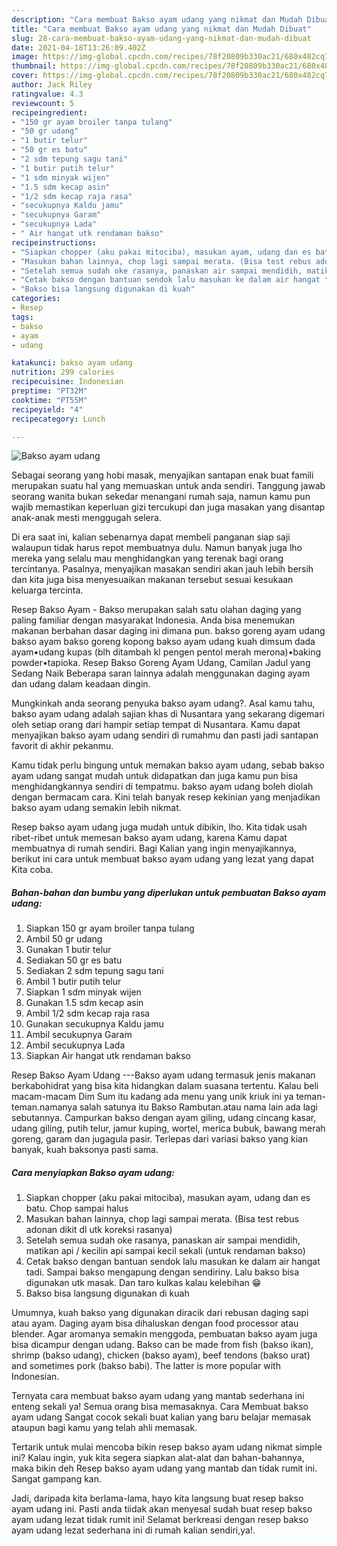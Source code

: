 ```yaml
---
description: "Cara membuat Bakso ayam udang yang nikmat dan Mudah Dibuat"
title: "Cara membuat Bakso ayam udang yang nikmat dan Mudah Dibuat"
slug: 28-cara-membuat-bakso-ayam-udang-yang-nikmat-dan-mudah-dibuat
date: 2021-04-18T13:26:09.402Z
image: https://img-global.cpcdn.com/recipes/78f20809b330ac21/680x482cq70/bakso-ayam-udang-foto-resep-utama.jpg
thumbnail: https://img-global.cpcdn.com/recipes/78f20809b330ac21/680x482cq70/bakso-ayam-udang-foto-resep-utama.jpg
cover: https://img-global.cpcdn.com/recipes/78f20809b330ac21/680x482cq70/bakso-ayam-udang-foto-resep-utama.jpg
author: Jack Riley
ratingvalue: 4.3
reviewcount: 5
recipeingredient:
- "150 gr ayam broiler tanpa tulang"
- "50 gr udang"
- "1 butir telur"
- "50 gr es batu"
- "2 sdm tepung sagu tani"
- "1 butir putih telur"
- "1 sdm minyak wijen"
- "1.5 sdm kecap asin"
- "1/2 sdm kecap raja rasa"
- "secukupnya Kaldu jamu"
- "secukupnya Garam"
- "secukupnya Lada"
- " Air hangat utk rendaman bakso"
recipeinstructions:
- "Siapkan chopper (aku pakai mitociba), masukan ayam, udang dan es batu. Chop sampai halus"
- "Masukan bahan lainnya, chop lagi sampai merata. (Bisa test rebus adonan dikit dl utk koreksi rasanya)"
- "Setelah semua sudah oke rasanya, panaskan air sampai mendidih, matikan api / kecilin api sampai kecil sekali (untuk rendaman bakso)"
- "Cetak bakso dengan bantuan sendok lalu masukan ke dalam air hangat tadi. Sampai bakso mengapung dengan sendiriny. Lalu bakso bisa digunakan utk masak. Dan taro kulkas kalau kelebihan 😁"
- "Bakso bisa langsung digunakan di kuah"
categories:
- Resep
tags:
- bakso
- ayam
- udang

katakunci: bakso ayam udang 
nutrition: 299 calories
recipecuisine: Indonesian
preptime: "PT32M"
cooktime: "PT55M"
recipeyield: "4"
recipecategory: Lunch

---
```



![Bakso ayam udang](https://img-global.cpcdn.com/recipes/78f20809b330ac21/680x482cq70/bakso-ayam-udang-foto-resep-utama.jpg)

Sebagai seorang yang hobi masak, menyajikan santapan enak buat famili merupakan suatu hal yang memuaskan untuk anda sendiri. Tanggung jawab seorang  wanita bukan sekedar menangani rumah saja, namun kamu pun wajib memastikan keperluan gizi tercukupi dan juga masakan yang disantap anak-anak mesti menggugah selera.

Di era  saat ini, kalian sebenarnya dapat membeli panganan siap saji walaupun tidak harus repot membuatnya dulu. Namun banyak juga lho mereka yang selalu mau menghidangkan yang terenak bagi orang tercintanya. Pasalnya, menyajikan masakan sendiri akan jauh lebih bersih dan kita juga bisa menyesuaikan makanan tersebut sesuai kesukaan keluarga tercinta. 

Resep Bakso Ayam - Bakso merupakan salah satu olahan daging yang paling familiar dengan masyarakat Indonesia. Anda bisa menemukan makanan berbahan dasar daging ini dimana pun. bakso goreng ayam udang bakso ayam bakso goreng kopong bakso ayam udang kuah dimsum dada ayam•udang kupas (blh ditambah kl pengen pentol merah merona)•baking powder•tapioka. Resep Bakso Goreng Ayam Udang, Camilan Jadul yang Sedang Naik Beberapa saran lainnya adalah menggunakan daging ayam dan udang dalam keadaan dingin.

Mungkinkah anda seorang penyuka bakso ayam udang?. Asal kamu tahu, bakso ayam udang adalah sajian khas di Nusantara yang sekarang digemari oleh setiap orang dari hampir setiap tempat di Nusantara. Kamu dapat menyajikan bakso ayam udang sendiri di rumahmu dan pasti jadi santapan favorit di akhir pekanmu.

Kamu tidak perlu bingung untuk memakan bakso ayam udang, sebab bakso ayam udang sangat mudah untuk didapatkan dan juga kamu pun bisa menghidangkannya sendiri di tempatmu. bakso ayam udang boleh diolah dengan bermacam cara. Kini telah banyak resep kekinian yang menjadikan bakso ayam udang semakin lebih nikmat.

Resep bakso ayam udang juga mudah untuk dibikin, lho. Kita tidak usah ribet-ribet untuk memesan bakso ayam udang, karena Kamu dapat membuatnya di rumah sendiri. Bagi Kalian yang ingin menyajikannya, berikut ini cara untuk membuat bakso ayam udang yang lezat yang dapat Kita coba.

<!--inarticleads1-->

##### Bahan-bahan dan bumbu yang diperlukan untuk pembuatan Bakso ayam udang:

1. Siapkan 150 gr ayam broiler tanpa tulang
1. Ambil 50 gr udang
1. Gunakan 1 butir telur
1. Sediakan 50 gr es batu
1. Sediakan 2 sdm tepung sagu tani
1. Ambil 1 butir putih telur
1. Siapkan 1 sdm minyak wijen
1. Gunakan 1.5 sdm kecap asin
1. Ambil 1/2 sdm kecap raja rasa
1. Gunakan secukupnya Kaldu jamu
1. Ambil secukupnya Garam
1. Ambil secukupnya Lada
1. Siapkan  Air hangat utk rendaman bakso


Resep Bakso Ayam Udang ---Bakso ayam udang termasuk jenis makanan berkabohidrat yang bisa kita hidangkan dalam suasana tertentu. Kalau beli macam-macam Dim Sum itu kadang ada menu yang unik kriuk ini ya teman-teman.namanya salah satunya itu Bakso Rambutan.atau nama lain ada lagi sebutannya. Campurkan bakso dengan ayam giling, udang cincang kasar, udang giling, putih telur, jamur kuping, wortel, merica bubuk, bawang merah goreng, garam dan jugagula pasir. Terlepas dari variasi bakso yang kian banyak, kuah baksonya pasti sama. 

<!--inarticleads2-->

##### Cara menyiapkan Bakso ayam udang:

1. Siapkan chopper (aku pakai mitociba), masukan ayam, udang dan es batu. Chop sampai halus
1. Masukan bahan lainnya, chop lagi sampai merata. (Bisa test rebus adonan dikit dl utk koreksi rasanya)
1. Setelah semua sudah oke rasanya, panaskan air sampai mendidih, matikan api / kecilin api sampai kecil sekali (untuk rendaman bakso)
1. Cetak bakso dengan bantuan sendok lalu masukan ke dalam air hangat tadi. Sampai bakso mengapung dengan sendiriny. Lalu bakso bisa digunakan utk masak. Dan taro kulkas kalau kelebihan 😁
1. Bakso bisa langsung digunakan di kuah


Umumnya, kuah bakso yang digunakan diracik dari rebusan daging sapi atau ayam. Daging ayam bisa dihaluskan dengan food processor atau blender. Agar aromanya semakin menggoda, pembuatan bakso ayam juga bisa dicampur dengan udang. Bakso can be made from fish (bakso ikan), shrimp (bakso udang), chicken (bakso ayam), beef tendons (bakso urat) and sometimes pork (bakso babi). The latter is more popular with Indonesian. 

Ternyata cara membuat bakso ayam udang yang mantab sederhana ini enteng sekali ya! Semua orang bisa memasaknya. Cara Membuat bakso ayam udang Sangat cocok sekali buat kalian yang baru belajar memasak ataupun bagi kamu yang telah ahli memasak.

Tertarik untuk mulai mencoba bikin resep bakso ayam udang nikmat simple ini? Kalau ingin, yuk kita segera siapkan alat-alat dan bahan-bahannya, maka bikin deh Resep bakso ayam udang yang mantab dan tidak rumit ini. Sangat gampang kan. 

Jadi, daripada kita berlama-lama, hayo kita langsung buat resep bakso ayam udang ini. Pasti anda tiidak akan menyesal sudah buat resep bakso ayam udang lezat tidak rumit ini! Selamat berkreasi dengan resep bakso ayam udang lezat sederhana ini di rumah kalian sendiri,ya!.

